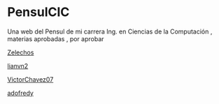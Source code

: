 # PensulCIC
Una web del Pensul de mi carrera Ing. en Ciencias de la Computación , materias aprobadas , por aprobar

[Zelechos](https://github.com/Zelechos)

[lianvn2](https://github.com/lianvn) 

[VictorChavez07](https://github.com/VictorChavez07/)

[adofredy](https://github.com/adofredy)